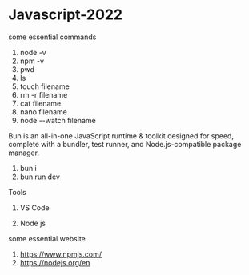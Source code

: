 # Javascript-2022

some essential commands

1) node -v
2) npm -v
3) pwd
4) ls
5) touch filename
6) rm -r filename
7) cat filename
8) nano filename
9) node --watch filename


Bun is an all-in-one JavaScript runtime & toolkit designed for speed, complete with a bundler, test runner, and Node.js-compatible package manager.

1) bun i
2) bun run dev

Tools 


1) VS Code

2) Node js

some essential website
1) https://www.npmjs.com/
2) https://nodejs.org/en
   

